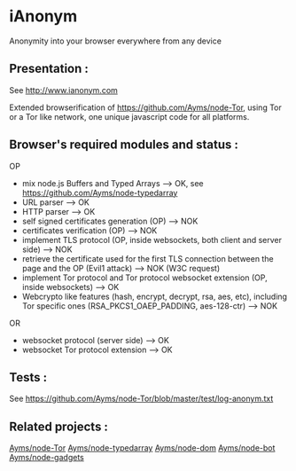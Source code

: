 iAnonym
===

Anonymity into your browser everywhere from any device

## Presentation :

See http://www.ianonym.com

Extended browserification of https://github.com/Ayms/node-Tor, using Tor or a Tor like network, one unique javascript code for all platforms.

## Browser's required modules and status :

OP
* mix node.js Buffers and Typed Arrays --> OK, see https://github.com/Ayms/node-typedarray
* URL parser --> OK
* HTTP parser --> OK
* self signed certificates generation (OP) --> NOK
* certificates verification (OP) --> NOK
* implement TLS protocol (OP, inside websockets, both client and server side) --> NOK
* retrieve the certificate used for the first TLS connection between the page and the OP (Evil1 attack) --> NOK (W3C request)
* implement Tor protocol and Tor protocol websocket extension (OP, inside websockets) --> OK
* Webcrypto like features (hash, encrypt, decrypt, rsa, aes, etc), including Tor specific ones (RSA_PKCS1_OAEP_PADDING, aes-128-ctr) --> NOK

OR
* websocket protocol (server side) --> OK
* websocket Tor protocol extension --> OK
	
## Tests :

See https://github.com/Ayms/node-Tor/blob/master/test/log-anonym.txt
	
## Related projects :

[Ayms/node-Tor](https://github.com/Ayms/node-Tor)
[Ayms/node-typedarray](https://github.com/Ayms/node-typedarray)
[Ayms/node-dom](https://github.com/Ayms/node-dom)
[Ayms/node-bot](https://github.com/Ayms/node-bot)
[Ayms/node-gadgets](https://github.com/Ayms/node-gadgets)
